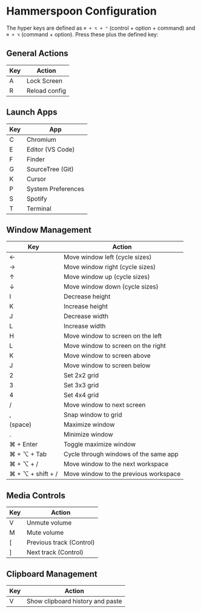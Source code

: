 # Hammerspoon Configuration

The hyper keys are defined as `⌘ + ⌥ + ⌃` (control + option + command) and `⌘ + ⌥` (command + option). Press these plus the defined key:

## General Actions

| Key | Action        |
| --- | ------------- |
| A   | Lock Screen   |
| R   | Reload config |

## Launch Apps

| Key | App                |
| --- | ------------------ |
| C   | Chromium           |
| E   | Editor (VS Code)   |
| F   | Finder             |
| G   | SourceTree (Git)   |
| K   | Cursor             |
| P   | System Preferences |
| S   | Spotify            |
| T   | Terminal           |

## Window Management

| Key         | Action                                      |
| ----------- | ------------------------------------------- |
| ←           | Move window left (cycle sizes)              |
| →           | Move window right (cycle sizes)             |
| ↑           | Move window up (cycle sizes)                |
| ↓           | Move window down (cycle sizes)              |
| I           | Decrease height                             |
| K           | Increase height                             |
| J           | Decrease width                              |
| L           | Increase width                              |
| H           | Move window to screen on the left           |
| L           | Move window to screen on the right          |
| K           | Move window to screen above                 |
| J           | Move window to screen below                 |
| 2           | Set 2x2 grid                                |
| 3           | Set 3x3 grid                                |
| 4           | Set 4x4 grid                                |
| /           | Move window to next screen                  |
| ,           | Snap window to grid                         |
| (space)     | Maximize window                             |
| .           | Minimize window                             |
| ⌘ + Enter   | Toggle maximize window                      |
| ⌘ + ⌥ + Tab | Cycle through windows of the same app       |
| ⌘ + ⌥ + /   | Move window to the next workspace           |
| ⌘ + ⌥ + shift + / | Move window to the previous workspace |

## Media Controls

| Key | Action                   |
| --- | ------------------------ |
| V   | Unmute volume            |
| M   | Mute volume              |
| [   | Previous track (Control) |
| ]   | Next track (Control)     |

## Clipboard Management

| Key | Action                              |
| --- | ----------------------------------- |
| V   | Show clipboard history and paste    |
